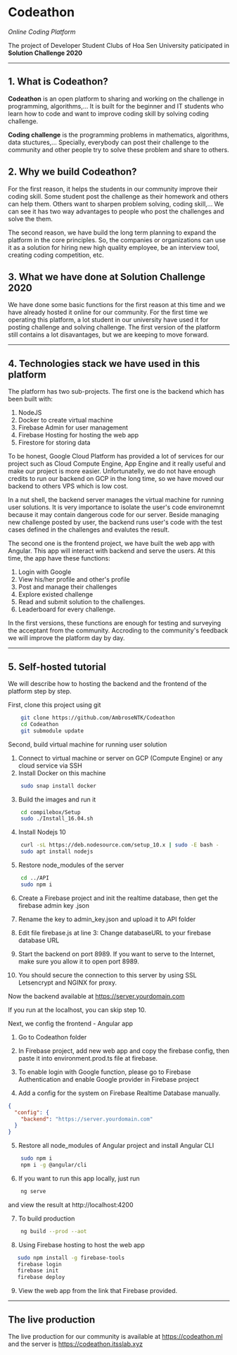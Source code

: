 # Codeathon

_Online Coding Platform_

The project of Developer Student Clubs of Hoa Sen University paticipated in **Solution Challenge 2020**

---

## 1. What is Codeathon?

**Codeathon** is an open platform to sharing and working on the challenge in programming, algorithms,... It is built for the beginner and IT students who learn how to code and want to improve coding skill by solving coding challenge.

**Coding challenge** is the programming problems in mathematics, algorithms, data stuctures,... Specially, everybody can post their challenge to the community and other people try to solve these problem and share to others.

## 2. Why we build Codeathon?

For the first reason, it helps the students in our community improve their coding skill. Some student post the challenge as their homework and others can help them. Others want to sharpen problem solving, coding skill,... We can see it has two way advantages to people who post the challenges and solve the them.

The second reason, we have build the long term planning to expand the platform in the core principles. So, the companies or organizations can use it as a solution for hiring new high quality employee, be an interview tool, creating coding competition, etc.

## 3. What we have done at Solution Challenge 2020

We have done some basic functions for the first reason at this time and we have already hosted it online for our community.
For the first time we operating this platform, a lot student in our university have used it for posting challenge and solving challenge. The first version of the platform still contains a lot disavantages, but we are keeping to move forward.

---

## 4. Technologies stack we have used in this platform

The platform has two sub-projects. The first one is the backend which has been built with:

1. NodeJS
2. Docker to create virtual machine
3. Firebase Admin for user management
4. Firebase Hosting for hosting the web app
5. Firestore for storing data

To be honest, Google Cloud Platform has provided a lot of services for our project such as Cloud Compute Engine, App Engine and it really useful and make our project is more easier. Unfortunatelly, we do not have enough credits to run our backend on GCP in the long time, so we have moved our backend to others VPS which is low cost.

In a nut shell, the backend server manages the virtual machine for running user solutions. It is very importance to isolate the user's code environemnt because it may contain dangerous code for our server.
Beside managing new challenge posted by user, the backend runs user's code with the test cases defined in the challenges and evalutes the result.

The second one is the frontend project, we have built the web app with Angular. This app will interact with backend and serve the users.
At this time, the app have these functions:

1. Login with Google
2. View his/her profile and other's profile
3. Post and manage their challenges
4. Explore existed challenge
5. Read and submit solution to the challenges.
6. Leaderboard for every challenge.

In the first versions, these functions are enough for testing and surveying the acceptant from the community. Accroding to the community's feedback we will improve the platform day by day.

---

## 5. Self-hosted tutorial

We will describe how to hosting the backend and the frontend of the platform step by step.

First, clone this project using git

```bash
    git clone https://github.com/AmbroseNTK/Codeathon
    cd Codeathon
    git submodule update
```

Second, build virtual machine for running user solution

1. Connect to virtual machine or server on GCP (Compute Engine) or any cloud service via SSH
2. Install Docker on this machine

```bash
    sudo snap install docker
```

3. Build the images and run it

```bash
    cd compilebox/Setup
    sudo ./Install_16.04.sh
```

4. Install Nodejs 10

```bash
    curl -sL https://deb.nodesource.com/setup_10.x | sudo -E bash -
    sudo apt install nodejs
```

5. Restore node_modules of the server

```bash
    cd ../API
    sudo npm i
```

6. Create a Firebase project and init the realtime database, then get the firebase admin key .json

7. Rename the key to admin_key.json and upload it to API folder
8. Edit file firebase.js at line 3: Change databaseURL to your firebase database URL

9. Start the backend on port 8989. If you want to serve to the Internet, make sure you allow it to open port 8989.

10. You should secure the connection to this server by using SSL Letsencrypt and NGINX for proxy.

Now the backend available at https://server.yourdomain.com

If you run at the localhost, you can skip step 10.

Next, we config the frontend - Angular app

1. Go to Codeathon folder

2. In Firebase project, add new web app and copy the firebase config, then paste it into environment.prod.ts file at firebase.

3. To enable login with Google function, please go to Firebase Authentication and enable Google provider in Firebase project

4. Add a config for the system on Firebase Realtime Database manually.

```json
{
  "config": {
    "backend": "https://server.yourdomain.com"
  }
}
```

5. Restore all node_modules of Angular project and install Angular CLI

```bash
    sudo npm i
    npm i -g @angular/cli
```

6. If you want to run this app locally, just run

```bash
    ng serve
```

and view the result at http://localhost:4200

7. To build production

```bash
    ng build --prod --aot
```

8. Using Firebase hosting to host the web app

```bash
   sudo npm install -g firebase-tools
   firebase login
   firebase init
   firebase deploy
```

9. View the web app from the link that Firebase provided.

---

## The live production

The live production for our community is available at https://codeathon.ml and the server is https://codeathon.itsslab.xyz
